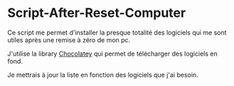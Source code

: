 # Script-After-Reset-Computer

Ce script me permet d'installer la presque totalité des logiciels qui me sont utiles après une remise à zéro de mon pc.

J'utilise la library [Chocolatey](https://chocolatey.org) qui permet de télécharger des logiciels en fond. 

Je mettrais à jour la liste en fonction des logiciels que j'ai besoin.